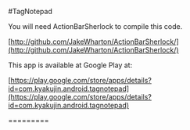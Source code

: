#TagNotepad

You will need ActionBarSherlock to compile this code. 

[http://github.com/JakeWharton/ActionBarSherlock/](http://github.com/JakeWharton/ActionBarSherlock/)

This app is available at Google Play at:

[https://play.google.com/store/apps/details?id=com.kyakujin.android.tagnotepad](https://play.google.com/store/apps/details?id=com.kyakujin.android.tagnotepad)

=========
